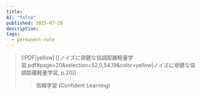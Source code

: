 ```yaml
---
title: 
AI: "false"
published: 2025-07-20
description: 
tags:
  - permanent-note
---
```


> [!PDF|yellow] [[ノイズに頑健な協調距離軽量学習.pdf#page=20&selection=52,0,54,19&color=yellow|ノイズに頑健な協調距離軽量学習, p.20]]
> > 信頼学習 (Confident Learning)
> 


